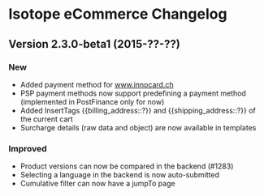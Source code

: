 Isotope eCommerce Changelog
===========================

Version 2.3.0-beta1 (2015-??-??)
--------------------------------

### New
- Added payment method for www.innocard.ch
- PSP payment methods now support predefining a payment method (implemented in PostFinance only for now)
- Added InsertTags {{billing_address::?}} and {{shipping_address::?}} of the current cart
- Surcharge details (raw data and object) are now available in templates

### Improved
- Product versions can now be compared in the backend (#1283)
- Selecting a language in the backend is now auto-submitted
- Cumulative filter can now have a jumpTo page
